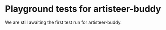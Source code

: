 # Playground tests for artisteer-buddy
We are still awaiting the first test run for artisteer-buddy.
